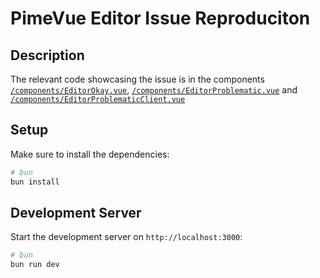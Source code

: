 # PimeVue Editor Issue Reproduciton

## Description

The relevant code showcasing the issue is in the components [`/components/EditorOkay.vue`](components/EditorOkay.vue), [`/components/EditorProblematic.vue`](components/EditorProblematic.vue) and [`/components/EditorProblematicClient.vue`](components/EditorProblematicClient.vue)

## Setup

Make sure to install the dependencies:

```bash
# bun
bun install
```

## Development Server

Start the development server on `http://localhost:3000`:

```bash
# bun
bun run dev
```
